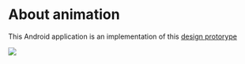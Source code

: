 # About animation 
This Android application is an implementation of this [design protorype](https://www.uplabs.com/posts/restaurant-app-for-android)

![](static/demo.gif)